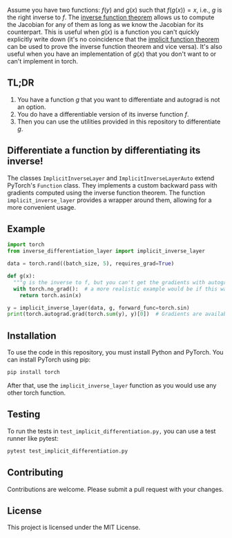 Assume you have two functions: $f(y)$ and $g(x)$ such that $f(g(x)) = x$, i.e., $g$ is the right inverse to $f$.
The [inverse function theorem](https://en.wikipedia.org/wiki/Inverse_function_theorem) allows us to compute the Jacobian for any of them as long as we know the Jacobian for its counterpart.
This is useful when $g(x)$ is a function you can't quickly explicitly write down (it's no coincidence that the [implicit function theorem](https://en.wikipedia.org/wiki/Implicit_function_theorem) can be used to prove the inverse function theorem and vice versa).
It's also useful when you have an implementation of $g(x)$ that you don't want to or can't implement in torch.

## TL;DR
1. You have a function $g$ that you want to differentiate and autograd is not an option.
2. You do have a differentiable version of its inverse function $f$.
3. Then you can use the utilities provided in this repository to differentiate $g$.


## Differentiate a function by differentiating its inverse!

The classes `ImplicitInverseLayer` and `ImplicitInverseLayerAuto` extend PyTorch's `Function` class. They implements a custom backward pass with gradients computed using the inverse function theorem.
The function `implicit_inverse_layer` provides a wrapper around them, allowing for a more convenient usage.


## Example

```python
import torch
from inverse_differentiation_layer import implicit_inverse_layer

data = torch.rand((batch_size, 5), requires_grad=True)

def g(x):
  """g is the inverse to f, but you can't get the gradients with autograd"""
  with torch.no_grad():  # a more realistic example would be if this was calculated with another library, e.g., numpy
    return torch.asin(x)

y = implicit_inverse_layer(data, g, forward_func=torch.sin)
print(torch.autograd.grad(torch.sum(y), y)[0])  # Gradients are available, even though g cannot be differentiated with autograd
```

## Installation

To use the code in this repository, you must install Python and PyTorch. You can install PyTorch using pip:

```bash
pip install torch
```

After that, use the `implicit_inverse_layer` function as you would use any other torch function.

## Testing

To run the tests in `test_implicit_differentiation.py,` you can use a test runner like pytest:

```bash
pytest test_implicit_differentiation.py
```

## Contributing

Contributions are welcome. Please submit a pull request with your changes.

## License

This project is licensed under the MIT License.
